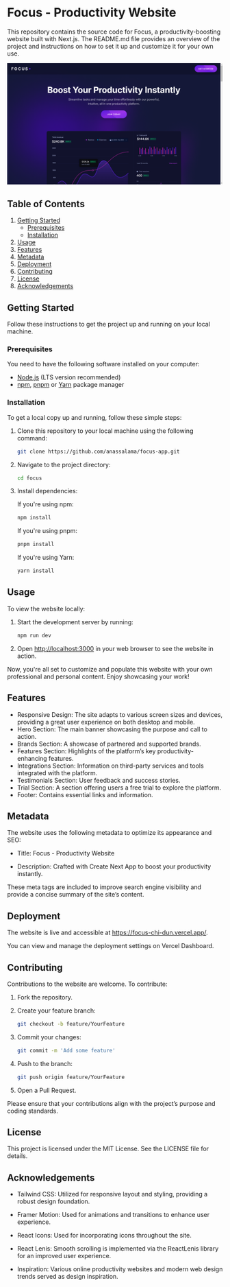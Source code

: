 # Focus - Productivity Website

This repository contains the source code for Focus, a productivity-boosting website built with Next.js.
The README.md file provides an overview of the project and instructions on how to set it up and customize it for your own use.

![Demo](https://github.com/anassalama/focus-app/blob/main/public/demo.png)

## Table of Contents

1. [Getting Started](#getting-started)
   - [Prerequisites](#prerequisites)
   - [Installation](#installation)
2. [Usage](#usage)
3. [Features](#features)
4. [Metadata](#metadata)
5. [Deployment](#deployment)
6. [Contributing](#contributing)
7. [License](#license)
8. [Acknowledgements](#acknowledgements)

## Getting Started

Follow these instructions to get the project up and running on your local machine.

### Prerequisites

You need to have the following software installed on your computer:

- [Node.js](https://nodejs.org/) (LTS version recommended)
- [npm](https://www.npmjs.com/), [pnpm](https://pnpm.io/) or [Yarn](https://yarnpkg.com/) package manager

### Installation

To get a local copy up and running, follow these simple steps:

1. Clone this repository to your local machine using the following command:
   ```bash
   git clone https://github.com/anassalama/focus-app.git
   ```
2. Navigate to the project directory:
   ```bash
   cd focus
   ```
3. Install dependencies:

   If you're using npm:

   ```bash
   npm install
   ```

   If you're using pnpm:

   ```bash
   pnpm install
   ```

   If you're using Yarn:

   ```bash
   yarn install
   ```

## Usage

To view the website locally:

1. Start the development server by running:

   ```bash
   npm run dev
   ```

2. Open [http://localhost:3000](http://localhost:3000) in your web browser to see the website in action.

Now, you're all set to customize and populate this website with your own professional and personal content. Enjoy showcasing your work!

## Features

- Responsive Design: The site adapts to various screen sizes and devices, providing a great user experience on both desktop and mobile.
- Hero Section: The main banner showcasing the purpose and call to action.
- Brands Section: A showcase of partnered and supported brands.
- Features Section: Highlights of the platform’s key productivity-enhancing features.
- Integrations Section: Information on third-party services and tools integrated with the platform.
- Testimonials Section: User feedback and success stories.
- Trial Section: A section offering users a free trial to explore the platform.
- Footer: Contains essential links and information.

## Metadata

The website uses the following metadata to optimize its appearance and SEO:

- Title: Focus - Productivity Website

- Description: Crafted with Create Next App to boost your productivity instantly.

These meta tags are included to improve search engine visibility and provide a concise summary of the site’s content.

## Deployment

The website is live and accessible at https://focus-chi-dun.vercel.app/.

You can view and manage the deployment settings on Vercel Dashboard.

## Contributing

Contributions to the website are welcome. To contribute:

1. Fork the repository.
2. Create your feature branch:

   ```bash
   git checkout -b feature/YourFeature
   ```

3. Commit your changes:
   ```bash
   git commit -m 'Add some feature'
   ```
4. Push to the branch:
   ```bash
   git push origin feature/YourFeature
   ```
5. Open a Pull Request.

Please ensure that your contributions align with the project’s purpose and coding standards.

## License

This project is licensed under the MIT License. See the LICENSE file for details.

## Acknowledgements

- Tailwind CSS: Utilized for responsive layout and styling, providing a robust design foundation.

- Framer Motion: Used for animations and transitions to enhance user experience.

- React Icons: Used for incorporating icons throughout the site.

- React Lenis: Smooth scrolling is implemented via the ReactLenis library for an improved user experience.

- Inspiration: Various online productivity websites and modern web design trends served as design inspiration.
